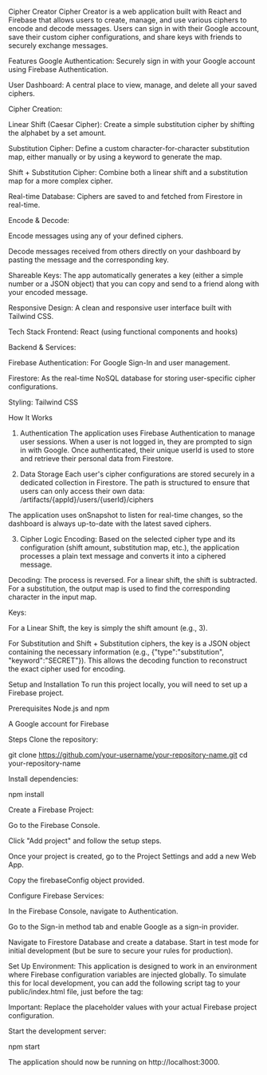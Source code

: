 Cipher Creator
Cipher Creator is a web application built with React and Firebase that allows users to create, manage, and use various ciphers to encode and decode messages. Users can sign in with their Google account, save their custom cipher configurations, and share keys with friends to securely exchange messages.

Features
Google Authentication: Securely sign in with your Google account using Firebase Authentication.

User Dashboard: A central place to view, manage, and delete all your saved ciphers.

Cipher Creation:

Linear Shift (Caesar Cipher): Create a simple substitution cipher by shifting the alphabet by a set amount.

Substitution Cipher: Define a custom character-for-character substitution map, either manually or by using a keyword to generate the map.

Shift + Substitution Cipher: Combine both a linear shift and a substitution map for a more complex cipher.

Real-time Database: Ciphers are saved to and fetched from Firestore in real-time.

Encode & Decode:

Encode messages using any of your defined ciphers.

Decode messages received from others directly on your dashboard by pasting the message and the corresponding key.

Shareable Keys: The app automatically generates a key (either a simple number or a JSON object) that you can copy and send to a friend along with your encoded message.

Responsive Design: A clean and responsive user interface built with Tailwind CSS.

Tech Stack
Frontend: React (using functional components and hooks)

Backend & Services:

Firebase Authentication: For Google Sign-In and user management.

Firestore: As the real-time NoSQL database for storing user-specific cipher configurations.

Styling: Tailwind CSS

How It Works
1. Authentication
The application uses Firebase Authentication to manage user sessions. When a user is not logged in, they are prompted to sign in with Google. Once authenticated, their unique userId is used to store and retrieve their personal data from Firestore.

2. Data Storage
Each user's cipher configurations are stored securely in a dedicated collection in Firestore. The path is structured to ensure that users can only access their own data:
/artifacts/{appId}/users/{userId}/ciphers

The application uses onSnapshot to listen for real-time changes, so the dashboard is always up-to-date with the latest saved ciphers.

3. Cipher Logic
Encoding: Based on the selected cipher type and its configuration (shift amount, substitution map, etc.), the application processes a plain text message and converts it into a ciphered message.

Decoding: The process is reversed. For a linear shift, the shift is subtracted. For a substitution, the output map is used to find the corresponding character in the input map.

Keys:

For a Linear Shift, the key is simply the shift amount (e.g., 3).

For Substitution and Shift + Substitution ciphers, the key is a JSON object containing the necessary information (e.g., {"type":"substitution", "keyword":"SECRET"}). This allows the decoding function to reconstruct the exact cipher used for encoding.

Setup and Installation
To run this project locally, you will need to set up a Firebase project.

Prerequisites
Node.js and npm

A Google account for Firebase

Steps
Clone the repository:

git clone https://github.com/your-username/your-repository-name.git
cd your-repository-name

Install dependencies:

npm install

Create a Firebase Project:

Go to the Firebase Console.

Click "Add project" and follow the setup steps.

Once your project is created, go to the Project Settings and add a new Web App.

Copy the firebaseConfig object provided.

Configure Firebase Services:

In the Firebase Console, navigate to Authentication.

Go to the Sign-in method tab and enable Google as a sign-in provider.

Navigate to Firestore Database and create a database. Start in test mode for initial development (but be sure to secure your rules for production).

Set Up Environment:
This application is designed to work in an environment where Firebase configuration variables are injected globally. To simulate this for local development, you can add the following script tag to your public/index.html file, just before the </body> tag:

<script>
  // WARNING: For local development only. Do not expose your config in production builds.
  window.__firebase_config = JSON.stringify({
    apiKey: "YOUR_API_KEY",
    authDomain: "YOUR_AUTH_DOMAIN",
    projectId: "YOUR_PROJECT_ID",
    storageBucket: "YOUR_STORAGE_BUCKET",
    messagingSenderId: "YOUR_MESSAGING_SENDER_ID",
    appId: "YOUR_APP_ID"
  });
  window.__app_id = 'your-local-app-id'; // Can be any string for local testing
  // __initial_auth_token is not needed for local testing with Google Sign-In
</script>

Important: Replace the placeholder values with your actual Firebase project configuration.

Start the development server:

npm start

The application should now be running on http://localhost:3000.
